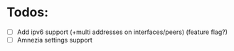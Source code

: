 # Todos:

- [ ] Add ipv6 support (+multi addresses on interfaces/peers) (feature flag?)
- [ ] Amnezia settings support
